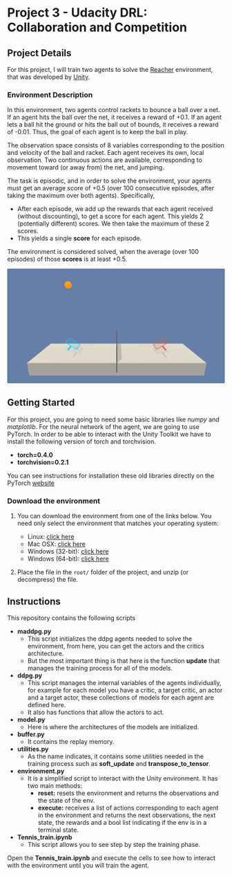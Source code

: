 [//]: # (Image References)

[env]: images/env.png "Environment"

# Project 3 - Udacity DRL: Collaboration and Competition

## Project Details

For this project, I will train two agents to solve the [Reacher](https://github.com/Unity-Technologies/ml-agents/blob/master/docs/Learning-Environment-Examples.md#reacher) environment, that was developed by [Unity]( https://unity3d.com/es).

### Environment Description

In this environment, two agents control rackets to bounce a ball over a net. If an agent hits the ball over the net, it receives a reward of +0.1. If an agent lets a ball hit the ground or hits the ball out of bounds, it receives a reward of -0.01. Thus, the goal of each agent is to keep the ball in play.

The observation space consists of 8 variables corresponding to the position and velocity of the ball and racket. Each agent receives its own, local observation. Two continuous actions are available, corresponding to movement toward (or away from) the net, and jumping.

The task is episodic, and in order to solve the environment, your agents must get an average score of +0.5 (over 100 consecutive episodes, after taking the maximum over both agents). Specifically,

- After each episode, we add up the rewards that each agent received (without discounting), to get a score for each agent. This yields 2 (potentially different) scores. We then take the maximum of these 2 scores.
- This yields a single **score** for each episode.

The environment is considered solved, when the average (over 100 episodes) of those **scores** is at least +0.5.

![Environment][env]

## Getting Started

For this project, you are going to need some basic libraries like _numpy_ and _matplotlib_. For the neural network of the agent, we are going to use PyTorch. In order to be able to interact with the Unity Toolkit we have to install the following version of torch and torchvision.

* __torch=0.4.0__
* __torchvision=0.2.1__

You can see instructions for installation these old libraries directly on the PyTorch [website](https://pytorch.org/get-started/previous-versions/)

### Download the environment

1. You can download the environment from one of the links below.  You need only select the environment that matches your operating system:
    - Linux: [click here](https://s3-us-west-1.amazonaws.com/udacity-drlnd/P3/Tennis/Tennis_Linux.zip)
    - Mac OSX: [click here](https://s3-us-west-1.amazonaws.com/udacity-drlnd/P3/Tennis/Tennis.app.zip)
    - Windows (32-bit): [click here](https://s3-us-west-1.amazonaws.com/udacity-drlnd/P3/Tennis/Tennis_Windows_x86.zip)
    - Windows (64-bit): [click here](https://s3-us-west-1.amazonaws.com/udacity-drlnd/P3/Tennis/Tennis_Windows_x86_64.zip)
    
2. Place the file in the `root/` folder of the project, and unzip (or decompress) the file.


## Instructions

This repository contains the following scripts
- __maddpg.py__
    - This script initializes the ddpg agents needed to solve the environment, from here, you can get the actors and the critics architecture.
    - But the most important thing is that here is the function __update__ that manages the training process for all of the models. 
- __ddpg.py__
    - This script manages the internal variables of the agents individually, for example for each model you have a critic, a target critic, an actor and a target actor, these collections of models for each agent are defined here. 
    - It also has functions that allow the actors to act.  
- __model.py__
    - Here is where the architectures of the models are initialized.
- __buffer.py__
    - It contains the replay memory.
- __utilities.py__
    - As the name indicates, it contains some utilities needed in the training process such as **soft_update** and **transpose_to_tensor**.
- __environment.py__
    - It is a simplified script to interact with the Unity environment. It has two main methods:
        - __reset:__ resets the environment and returns the observations and the state of the env.
        - __execute:__ receives a list of actions corresponding to each agent in the environment and returns the next observations, the next state, the rewards and a bool list indicating if the env is in a terminal state.
- __Tennis_train.ipynb__
    - This script allows you to see step by step the training phase.

Open the __Tennis_train.ipynb__ and execute the cells to see how to interact with the environment until you will train the agent.